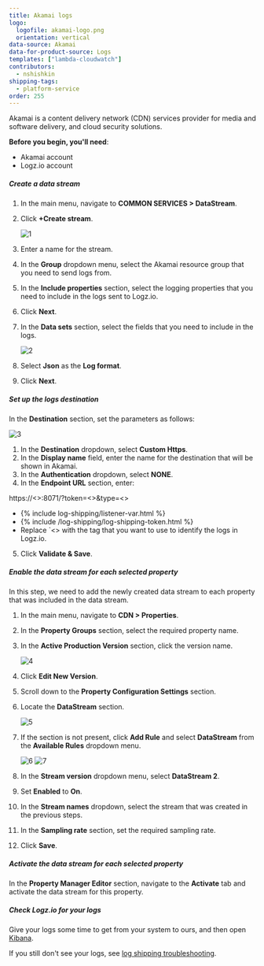 ```yaml
---
title: Akamai logs
logo:
  logofile: akamai-logo.png
  orientation: vertical
data-source: Akamai
data-for-product-source: Logs
templates: ["lambda-cloudwatch"]
contributors:
  - nshishkin
shipping-tags:
  - platform-service
order: 255
---
```


Akamai is a content delivery network (CDN) services provider for media and software delivery, and cloud security solutions.


**Before you begin, you'll need**:

* Akamai account
* Logz.io account

<div class="tasklist">

##### Create a data stream

1. In the main menu, navigate to **COMMON SERVICES > DataStream**.
2. Click **+Create stream**.

   ![1](https://dytvr9ot2sszz.cloudfront.net/logz-docs/akamai/akamai-1.png)

3. Enter a name for the stream.
4. In the **Group** dropdown menu, select the Akamai resource group that you need to send logs from.
4. In the **Include properties** section, select the logging properties that you need to include in the logs sent to Logz.io.
5. Click **Next**.
6. In the **Data sets** section, select the fields that you need to include in the logs.

   ![2](https://dytvr9ot2sszz.cloudfront.net/logz-docs/akamai/akamai-2.png)


7. Select **Json** as the **Log format**.
8. Click **Next**.

##### Set up the logs destination

In the **Destination** section, set the parameters as follows:

   ![3](https://dytvr9ot2sszz.cloudfront.net/logz-docs/akamai/akamai-3.png)


1. In the **Destination** dropdown, select **Custom Https**.
2. In the **Display name** field, enter the name for the destination that will be shown in Akamai.
3. In the **Authentication** dropdown, select **NONE**.
4. In the **Endpoint URL** section, enter:

https://<<LISTENER-HOST>>:8071/?token=<<LOG-SHIPPING-TOKEN>>&type=<<LOG-TYPE>>

   * {% include log-shipping/listener-var.html %}
   * {% include /log-shipping/log-shipping-token.html %}
   * Replace `<<LOG-TYPE>> with the tag that you want to use to identify the logs in Logz.io.

5. Click **Validate & Save**.

##### Enable the data stream for each selected property

In this step, we need to add the newly created data stream to each property that was included in the data stream.

1. In the main menu, navigate to **CDN > Properties**.
2. In the **Property Groups** section, select the required property name.
3. In the **Active Production Version** section, click the version name.

   ![4](https://dytvr9ot2sszz.cloudfront.net/logz-docs/akamai/akamai-4.png)


4. Click **Edit New Version**.
5. Scroll down to the **Property Configuration Settings** section.
6. Locate the **DataStream** section.

   ![5](https://dytvr9ot2sszz.cloudfront.net/logz-docs/akamai/akamai-5.png)

7. If the section is not present, click **Add Rule** and select **DataStream** from the **Available Rules** dropdown menu.

   ![6](https://dytvr9ot2sszz.cloudfront.net/logz-docs/akamai/akamai-6.png)
   ![7](https://dytvr9ot2sszz.cloudfront.net/logz-docs/akamai/akamai-7.png)


8. In the **Stream version** dropdown menu, select **DataStream 2**.
9. Set **Enabled** to **On**.
10. In the **Stream names** dropdown, select the stream that was created in the previous steps.
11. In the **Sampling rate** section, set the required sampling rate.
12. Click **Save**.

##### Activate the data stream for each selected property

In the **Property Manager Editor** section, navigate to the **Activate** tab and activate the data stream for this property.


##### Check Logz.io for your logs

Give your logs some time to get from your system to ours, and then open [Kibana](https://app.logz.io/#/dashboard/kibana).

If you still don't see your logs, see [log shipping troubleshooting](https://docs.logz.io/user-guide/log-shipping/log-shipping-troubleshooting.html).


</div>
